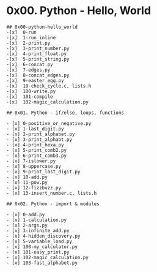 # 0x00. Python - Hello, World
	## 0x00-python-hello_world
	-[x]  0-run
	-[x]  1-run_inline
	-[x]  2-print.py
	-[x]  3-print_number.py
	-[x]  4-print_float.py
	-[x]  5-print_string.py
	-[x]  6-concat.py
	-[x]  7-edges.py
	-[x]  8-concat_edges.py
	-[x]  9-easter_egg.py
	-[x]  10-check_cycle.c, lists.h
	-[x]  100-write.py
	-[x]  101-compile
	-[x]  102-magic_calculation.py

	## 0x01. Python - if/else, loops, functions

	- [x] 0-positive_or_negative.py
	- [x] 1-last_digit.py
	- [x] 2-print_alphabet.py
	- [x] 3-print_alphabt.py
	- [x] 4-print_hexa.py
	- [x] 5-print_comb2.py
	- [x] 6-print_comb3.py
	- [x] 7-islower.py
	- [x] 8-uppercase.py
	- [x] 9-print_last_digit.py
	- [x] 10-add.py
	- [x] 11-pow.py
	- [x] 12-fizzbuzz.py
	- [x] 13-insert_number.c, lists.h

	## 0x02. Python - import & modules

	- [x] 0-add.py
	- [x] 1-calculation.py
	- [x] 2-args.py
	- [x] 3-infinite_add.py
	- [x] 4-hidden_discovery.py
	- [x] 5-variable_load.py
	- [x] 100-my_calculator.py
	- [x] 101-easy_print.py
	- [x] 102-magic_calculation.py
	- [x] 103-fast_alphabet.py
